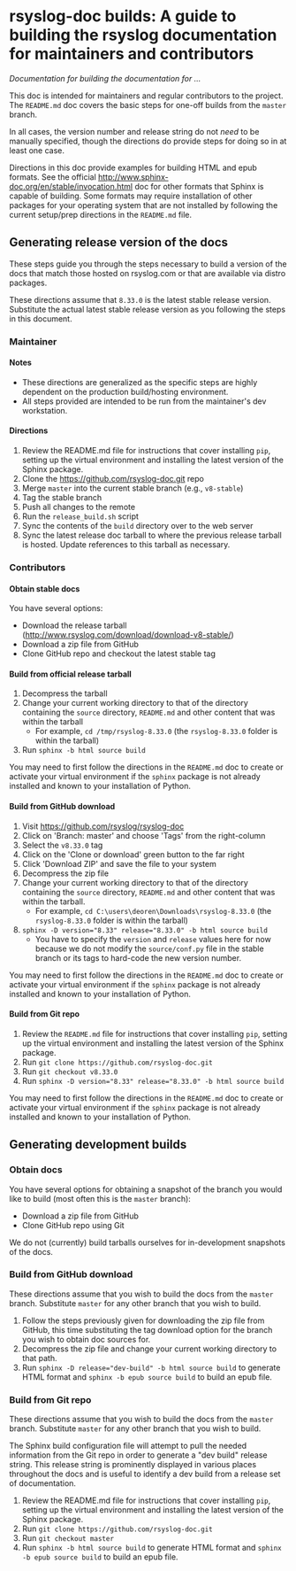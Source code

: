# rsyslog-doc builds: A guide to building the rsyslog documentation for maintainers and contributors

*Documentation for building the documentation for ...*

This doc is intended for maintainers and regular contributors to
the project. The `README.md` doc covers the basic steps for one-off
builds from the `master` branch.

In all cases, the version number and release string do not *need* to be
manually specified, though the directions do provide steps for doing so
in at least one case.

Directions in this doc provide examples for building HTML and epub formats. See
the official http://www.sphinx-doc.org/en/stable/invocation.html doc for other
formats that Sphinx is capable of building. Some formats may require
installation of other packages for your operating system that are not
installed by following the current setup/prep directions in the `README.md`
file.


## Generating release version of the docs

These steps guide you through the steps necessary to build a version of the
docs that match those hosted on rsyslog.com or that are available via
distro packages.

These directions assume that `8.33.0` is the latest stable release version.
Substitute the actual latest stable release version as you following the
steps in this document.


### Maintainer

#### Notes

- These directions are generalized as the specific steps are highly dependent
  on the production build/hosting environment.
- All steps provided are intended to be run from the maintainer's dev
  workstation.

#### Directions

1. Review the README.md file for instructions that cover installing `pip`,
   setting up the virtual environment and installing the latest version
   of the Sphinx package.
1. Clone the https://github.com/rsyslog-doc.git repo
1. Merge `master` into the current stable branch (e.g., `v8-stable`)
1. Tag the stable branch
1. Push all changes to the remote
1. Run the `release_build.sh` script
1. Sync the contents of the `build` directory over to the web server
1. Sync the latest release doc tarball to where the previous release
   tarball is hosted. Update references to this tarball as necessary.


### Contributors

#### Obtain stable docs 

You have several options:

- Download the release tarball
  (http://www.rsyslog.com/download/download-v8-stable/)
- Download a zip file from GitHub
- Clone GitHub repo and checkout the latest stable tag

#### Build from official release tarball

1. Decompress the tarball
1. Change your current working directory to that of the directory containing
   the `source` directory, `README.md` and other content that was within
   the tarball
    - For example, `cd /tmp/rsyslog-8.33.0`
      (the `rsyslog-8.33.0` folder is within the tarball)
1. Run `sphinx -b html source build`

You may need to first follow the directions in the `README.md` doc to create
or activate your virtual environment if the `sphinx` package is not already
installed and known to your installation of Python.

#### Build from GitHub download

1. Visit https://github.com/rsyslog/rsyslog-doc
1. Click on 'Branch: master' and choose 'Tags' from the right-column
1. Select the `v8.33.0` tag
1. Click on the 'Clone or download' green button to the far right
1. Click 'Download ZIP' and save the file to your system
1. Decompress the zip file
1. Change your current working directory to that of the directory containing
   the `source` directory, `README.md` and other content that was within
   the tarball.
    - For example, `cd C:\users\deoren\Downloads\rsyslog-8.33.0`
      (the `rsyslog-8.33.0` folder is within the tarball)
1. `sphinx -D version="8.33" release="8.33.0" -b html source build`
    - You have to specify the `version` and `release` values here for now
      because we do not modify the `source/conf.py` file in the stable branch
      or its tags to hard-code the new version number.

You may need to first follow the directions in the `README.md` doc to create
or activate your virtual environment if the `sphinx` package is not already
installed and known to your installation of Python.

#### Build from Git repo

1. Review the `README.md` file for instructions that cover installing `pip`,
   setting up the virtual environment and installing the latest version
   of the Sphinx package.
1. Run `git clone https://github.com/rsyslog-doc.git`
1. Run `git checkout v8.33.0`
1. Run `sphinx -D version="8.33" release="8.33.0" -b html source build`

You may need to first follow the directions in the `README.md` doc to create
or activate your virtual environment if the `sphinx` package is not already
installed and known to your installation of Python.


## Generating development builds

### Obtain docs

You have several options for obtaining a snapshot of the branch you would
like to build (most often this is the `master` branch):

- Download a zip file from GitHub
- Clone GitHub repo using Git

We do not (currently) build tarballs ourselves for in-development snapshots
of the docs.


### Build from GitHub download

These directions assume that you wish to build the docs from the `master`
branch. Substitute `master` for any other branch that you wish to build.

1. Follow the steps previously given for downloading the zip file from GitHub,
   this time substituting the tag download option for the branch you wish
   to obtain doc sources for.
1. Decompress the zip file and change your current working directory to
   that path.
1. Run `sphinx -D release="dev-build" -b html source build` to generate
   HTML format and `sphinx -b epub source build` to build an epub file.



### Build from Git repo

These directions assume that you wish to build the docs from the `master`
branch. Substitute `master` for any other branch that you wish to build.

The Sphinx build configuration file will attempt to pull the needed information
from the Git repo in order to generate a "dev build" release string. This
release string is prominently displayed in various places throughout the docs
and is useful to identify a dev build from a release set of documentation.

1. Review the README.md file for instructions that cover installing `pip`,
   setting up the virtual environment and installing the latest version
   of the Sphinx package.
1. Run `git clone https://github.com/rsyslog-doc.git`
1. Run `git checkout master`
1. Run `sphinx -b html source build` to generate HTML format and
   `sphinx -b epub source build` to build an epub file.
